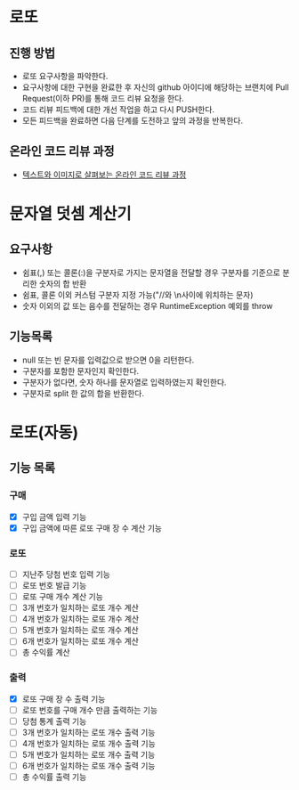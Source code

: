 # 로또
## 진행 방법
* 로또 요구사항을 파악한다.
* 요구사항에 대한 구현을 완료한 후 자신의 github 아이디에 해당하는 브랜치에 Pull Request(이하 PR)를 통해 코드 리뷰 요청을 한다.
* 코드 리뷰 피드백에 대한 개선 작업을 하고 다시 PUSH한다.
* 모든 피드백을 완료하면 다음 단계를 도전하고 앞의 과정을 반복한다.

## 온라인 코드 리뷰 과정
* [텍스트와 이미지로 살펴보는 온라인 코드 리뷰 과정](https://github.com/next-step/nextstep-docs/tree/master/codereview)

# 문자열 덧셈 계산기
## 요구사항
* 쉼표(,) 또는 콜론(:)을 구분자로 가지는 문자열을 전달할 경우 구분자를 기준으로 분리한 숫자의 합 반환
* 쉼표, 콜론 이외 커스텀 구분자 지정 가능("//와 \n사이에 위치하는 문자)
* 숫자 이외의 값 또는 음수를 전달하는 경우 RuntimeException 예외를 throw

## 기능목록
* null 또는 빈 문자를 입력값으로 받으면 0을 리턴한다.
* 구분자를 포함한 문자인지 확인한다.
* 구분자가 없다면, 숫자 하나를 문자열로 입력하였는지 확인한다.
* 구분자로 split 한 값의 합을 반환한다.

# 로또(자동)
## 기능 목록
### 구매
* [x] 구입 금액 입력 기능
* [x] 구입 금액에 따른 로또 구매 장 수 계산 기능

### 로또
* [ ] 지난주 당첨 번호 입력 기능
* [ ] 로또 번호 발급 기능
* [ ] 로또 구매 개수 계산 기능
* [ ] 3개 번호가 일치하는 로또 개수 계산
* [ ] 4개 번호가 일치하는 로또 개수 계산
* [ ] 5개 번호가 일치하는 로또 개수 계산
* [ ] 6개 번호가 일치하는 로또 개수 계산
* [ ] 총 수익률 계산

### 출력
* [x] 로또 구매 장 수 출력 기능
* [ ] 로또 번호를 구매 개수 만큼 출력하는 기능
* [ ] 당첨 통계 출력 기능
* [ ] 3개 번호가 일치하는 로또 개수 출력 기능
* [ ] 4개 번호가 일치하는 로또 개수 출력 기능
* [ ] 5개 번호가 일치하는 로또 개수 출력 기능
* [ ] 6개 번호가 일치하는 로또 개수 출력 기능
* [ ] 총 수익률 출력 기능